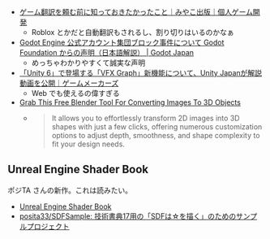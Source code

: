 - [ゲーム翻訳を頼む前に知っておきたかったこと｜みやこ出版｜個人ゲーム開発](https://note.com/akutaba/n/n7272af2b80b4)
  - Roblox とかだと自動翻訳もされるし、割り切りはいるのかなぁ
- [Godot Engine 公式アカウント集団ブロック事件について Godot Foundation からの声明（日本語解説） | Godot Japan](https://godot-japan.com/news/news-202409302318/)
  - めっちゃわかりやすくて誠実な声明
- [「Unity 6」で登場する「VFX Graph」新機能について、Unity Japanが解説動画を公開｜ゲームメーカーズ](https://gamemakers.jp/article/2024_10_01_80186/)
  - Web でも使えるの偉すぎる
- [Grab This Free Blender Tool For Converting Images To 3D Objects](https://80.lv/articles/free-blender-tool-for-converting-images-to-3d-objects/)
  - >  It allows you to effortlessly transform 2D images into 3D shapes with just a few clicks, offering numerous customization options to adjust depth, smoothness, and shape complexity to fit your design needs.

## Unreal Engine Shader Book

ポジTA さんの新作。これは読みたい。

- [Unreal Engine Shader Book](https://zenn.dev/posita33/books/ue5_shader_book_001)
- [posita33/SDFSample: 技術書典17用の「SDFは☆を描く」のためのサンプルプロジェクト](https://github.com/posita33/SDFSample)